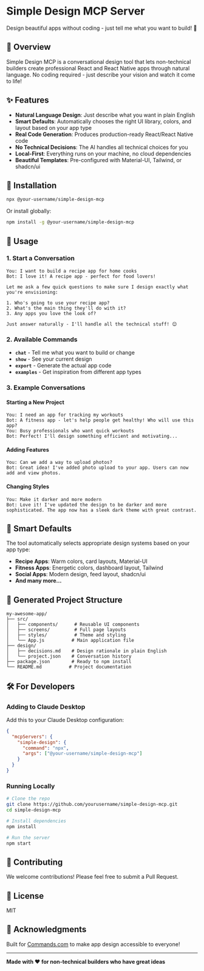 # Simple Design MCP Server

Design beautiful apps without coding - just tell me what you want to build! 🎨

## 🌟 Overview

Simple Design MCP is a conversational design tool that lets non-technical builders create professional React and React Native apps through natural language. No coding required - just describe your vision and watch it come to life!

## ✨ Features

- **Natural Language Design**: Just describe what you want in plain English
- **Smart Defaults**: Automatically chooses the right UI library, colors, and layout based on your app type
- **Real Code Generation**: Produces production-ready React/React Native code
- **No Technical Decisions**: The AI handles all technical choices for you
- **Local-First**: Everything runs on your machine, no cloud dependencies
- **Beautiful Templates**: Pre-configured with Material-UI, Tailwind, or shadcn/ui

## 🚀 Installation

```bash
npx @your-username/simple-design-mcp
```

Or install globally:

```bash
npm install -g @your-username/simple-design-mcp
```

## 🎯 Usage

### 1. Start a Conversation

```
You: I want to build a recipe app for home cooks
Bot: I love it! A recipe app - perfect for food lovers!

Let me ask a few quick questions to make sure I design exactly what you're envisioning:

1. Who's going to use your recipe app?
2. What's the main thing they'll do with it?
3. Any apps you love the look of?

Just answer naturally - I'll handle all the technical stuff! 😊
```

### 2. Available Commands

- **`chat`** - Tell me what you want to build or change
- **`show`** - See your current design
- **`export`** - Generate the actual app code
- **`examples`** - Get inspiration from different app types

### 3. Example Conversations

#### Starting a New Project
```
You: I need an app for tracking my workouts
Bot: A fitness app - let's help people get healthy! Who will use this app?
You: Busy professionals who want quick workouts
Bot: Perfect! I'll design something efficient and motivating...
```

#### Adding Features
```
You: Can we add a way to upload photos?
Bot: Great idea! I've added photo upload to your app. Users can now add and view photos.
```

#### Changing Styles
```
You: Make it darker and more modern
Bot: Love it! I've updated the design to be darker and more sophisticated. The app now has a sleek dark theme with great contrast.
```

## 🎨 Smart Defaults

The tool automatically selects appropriate design systems based on your app type:

- **Recipe Apps**: Warm colors, card layouts, Material-UI
- **Fitness Apps**: Energetic colors, dashboard layout, Tailwind
- **Social Apps**: Modern design, feed layout, shadcn/ui
- **And many more...**

## 📁 Generated Project Structure

```
my-awesome-app/
├── src/
│   ├── components/      # Reusable UI components
│   ├── screens/         # Full page layouts
│   ├── styles/          # Theme and styling
│   └── App.js          # Main application file
├── design/
│   ├── decisions.md    # Design rationale in plain English
│   └── project.json    # Conversation history
├── package.json        # Ready to npm install
└── README.md          # Project documentation
```

## 🛠️ For Developers

### Adding to Claude Desktop

Add this to your Claude Desktop configuration:

```json
{
  "mcpServers": {
    "simple-design": {
      "command": "npx",
      "args": ["@your-username/simple-design-mcp"]
    }
  }
}
```

### Running Locally

```bash
# Clone the repo
git clone https://github.com/yourusername/simple-design-mcp.git
cd simple-design-mcp

# Install dependencies
npm install

# Run the server
npm start
```

## 🤝 Contributing

We welcome contributions! Please feel free to submit a Pull Request.

## 📄 License

MIT

## 🙏 Acknowledgments

Built for [Commands.com](https://commands.com) to make app design accessible to everyone!

---

**Made with ❤️ for non-technical builders who have great ideas**